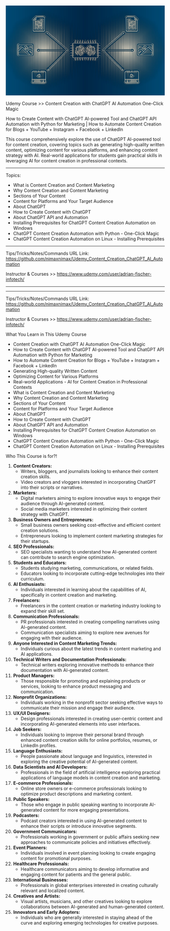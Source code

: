 
![Alt text](image.png)

Udemy Course >> Content Creation with ChatGPT AI Automation One-Click Magic

How to Create Content with ChatGPT AI-powered Tool and ChatGPT API Automation with Python for Marketing | How to Automate Content Creation for Blogs + YouTube + Instagram + Facebook + LinkedIn

This course comprehensively explore the use of ChatGPT AI-powered tool for content creation, covering topics such as generating high-quality written content, optimizing content for various platforms, and enhancing content strategy with AI. Real-world applications for students gain practical skills in leveraging AI for content creation in professional contexts.

**********

Topics:
- What is Content Creation and Content Marketing
- Why Content Creation and Content Marketing
- Sections of Your Content
- Content for Platforms and Your Target Audience
- About ChatGPT
- How to Create Content with ChatGPT
- About ChatGPT API and Automation
- Installing Prerequisites for ChatGPT Content Creation Automation on Windows
- ChatGPT Content Creation Automation with Python - One-Click Magic
- ChatGPT Content Creation Automation on Linux - Installing Prerequisites


**********

Tips/Tricks/Notes/Commands URL Link: 
https://github.com/nimaxnimax/Udemy_Content_Creation_ChatGPT_AI_Automation

Instructor & Courses >> 
https://www.udemy.com/user/adrian-fischer-infotech/


**********



**********

Tips/Tricks/Notes/Commands URL Link: 
https://github.com/nimaxnimax/Udemy_Content_Creation_ChatGPT_AI_Automation

Instructor & Courses >> 
https://www.udemy.com/user/adrian-fischer-infotech/

What You Learn in This Udemy Course
- Content Creation with ChatGPT AI Automation One-Click Magic
- How to Create Content with ChatGPT AI-powered Tool and ChatGPT API Automation with Python for Marketing
- How to Automate Content Creation for Blogs + YouTube + Instagram + Facebook + LinkedIn
- Generating High-quality Written Content
- Optimizing Content for Various Platforms
- Real-world Applications - AI for Content Creation in Professional Contexts
- What is Content Creation and Content Marketing
- Why Content Creation and Content Marketing
- Sections of Your Content
- Content for Platforms and Your Target Audience
- About ChatGPT
- How to Create Content with ChatGPT
- About ChatGPT API and Automation
- Installing Prerequisites for ChatGPT Content Creation Automation on Windows
- ChatGPT Content Creation Automation with Python - One-Click Magic
- ChatGPT Content Creation Automation on Linux - Installing Prerequisites

Who This Course is for?!
1. **Content Creators:**
   - Writers, bloggers, and journalists looking to enhance their content creation skills.
   - Video creators and vloggers interested in incorporating ChatGPT into their scripts or narratives.
2. **Marketers:**
   - Digital marketers aiming to explore innovative ways to engage their audience through AI-generated content.
   - Social media marketers interested in optimizing their content strategy with ChatGPT.
3. **Business Owners and Entrepreneurs:**
   - Small business owners seeking cost-effective and efficient content creation solutions.
   - Entrepreneurs looking to implement content marketing strategies for their startups.
4. **SEO Professionals:**
   - SEO specialists wanting to understand how AI-generated content can contribute to search engine optimization.
5. **Students and Educators:**
   - Students studying marketing, communications, or related fields.
   - Educators looking to incorporate cutting-edge technologies into their curriculum.
6. **AI Enthusiasts:**
   - Individuals interested in learning about the capabilities of AI, specifically in content creation and marketing.
7. **Freelancers:**
   - Freelancers in the content creation or marketing industry looking to expand their skill set.
8. **Communication Professionals:**
   - PR professionals interested in creating compelling narratives using AI-generated content.
   - Communication specialists aiming to explore new avenues for engaging with their audience.
9. **Anyone Interested in Content Marketing Trends:**
   - Individuals curious about the latest trends in content marketing and AI applications.
10. **Technical Writers and Documentation Professionals:**
    - Technical writers exploring innovative methods to enhance their documentation with AI-generated content.
11. **Product Managers:**
    - Those responsible for promoting and explaining products or services, looking to enhance product messaging and communication.
12. **Nonprofit Organizations:**
    - Individuals working in the nonprofit sector seeking effective ways to communicate their mission and engage their audience.
13. **UX/UI Designers:**
    - Design professionals interested in creating user-centric content and incorporating AI-generated elements into user interfaces.
14. **Job Seekers:**
    - Individuals looking to improve their personal brand through enhanced content creation skills for online portfolios, resumes, or LinkedIn profiles.
15. **Language Enthusiasts:**
    - People passionate about language and linguistics, interested in exploring the creative potential of AI-generated content.
16. **Data Scientists and AI Developers:**
    - Professionals in the field of artificial intelligence exploring practical applications of language models in content creation and marketing.
17. **E-commerce Professionals:**
    - Online store owners or e-commerce professionals looking to optimize product descriptions and marketing content.
18. **Public Speakers:**
    - Those who engage in public speaking wanting to incorporate AI-generated content for more engaging presentations.
19. **Podcasters:**
    - Podcast creators interested in using AI-generated content to enhance their scripts or introduce innovative segments.
20. **Government Communicators:**
    - Professionals working in government or public affairs seeking new approaches to communicate policies and initiatives effectively.
21. **Event Planners:**
    - Individuals involved in event planning looking to create engaging content for promotional purposes.
22. **Healthcare Professionals:**
    - Healthcare communicators aiming to develop informative and engaging content for patients and the general public.
23. **International Businesses:**
    - Professionals in global enterprises interested in creating culturally relevant and localized content.
24. **Creatives and Artists:**
    - Visual artists, musicians, and other creatives looking to explore collaborations between AI-generated and human-generated content.
25. **Innovators and Early Adopters:**
    - Individuals who are generally interested in staying ahead of the curve and exploring emerging technologies for creative purposes.
